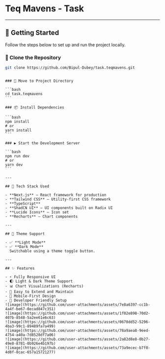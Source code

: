 # Teq Mavens - Task

---

## 🚀 Getting Started

Follow the steps below to set up and run the project locally.

### 🔗 Clone the Repository

```bash
git clone https://github.com/Bipul-Dubey/task.teqmavens.git
```

````

### 📁 Move to Project Directory

```bash
cd task.teqmavens
```

### 📦 Install Dependencies

```bash
npm install
# or
yarn install
```

### ▶️ Start the Development Server

```bash
npm run dev
# or
yarn dev
```

---

## 🧰 Tech Stack Used

- **Next.js** – React framework for production
- **Tailwind CSS** – Utility-first CSS framework
- **TypeScript**
- **ShadCN UI** – UI components built on Radix UI
- **Lucide Icons** – Icon set
- **Recharts** – Chart components

---

## 🎨 Theme Support

- ✅ **Light Mode**
- ✅ **Dark Mode**
  Switchable using a theme toggle button.

---

## ✨ Features

- ⚡ Fully Responsive UI
- 🌓 Light & Dark Theme Support
- 📊 Chart Visualizations (Recharts)
- 🧪 Easy to Extend and Maintain
- 📱 Mobile-First Design
- 🧰 Developer Friendly Setup
![image](https://github.com/user-attachments/assets/7e8a6397-cc1b-4a4f-be67-0ecad847c351)
![image](https://github.com/user-attachments/assets/1f02e898-70d2-407b-8548-5a2ee61e6c63)
![image](https://github.com/user-attachments/assets/0678dd52-5296-4ba3-99c1-89489fa7a499)
![image](https://github.com/user-attachments/assets/78a9aea8-9eed-4754-a40a-7d8528df7a06)
![image](https://github.com/user-attachments/assets/2a82d8e8-0b27-49e8-8781-0b926e4b197b)
![image](https://github.com/user-attachments/assets/73a9ecec-b7f0-4d8f-8cac-657a15721277)

````
